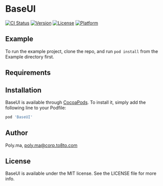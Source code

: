 # BaseUI

[![CI Status](https://img.shields.io/travis/Poly.ma/BaseUI.svg?style=flat)](https://travis-ci.org/Poly.ma/BaseUI)
[![Version](https://img.shields.io/cocoapods/v/BaseUI.svg?style=flat)](https://cocoapods.org/pods/BaseUI)
[![License](https://img.shields.io/cocoapods/l/BaseUI.svg?style=flat)](https://cocoapods.org/pods/BaseUI)
[![Platform](https://img.shields.io/cocoapods/p/BaseUI.svg?style=flat)](https://cocoapods.org/pods/BaseUI)

## Example

To run the example project, clone the repo, and run `pod install` from the Example directory first.

## Requirements

## Installation

BaseUI is available through [CocoaPods](https://cocoapods.org). To install
it, simply add the following line to your Podfile:

```ruby
pod 'BaseUI'
```

## Author

Poly.ma, poly.ma@corp.to8to.com

## License

BaseUI is available under the MIT license. See the LICENSE file for more info.
